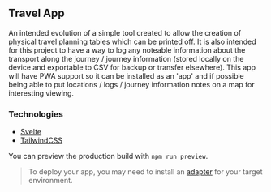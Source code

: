 ## Travel App

An intended evolution of a simple tool created to allow the creation of physical travel planning tables which can be printed off. It is also intended for this project to have a way to log any noteable information about the transport along the journey / journey information (stored locally on the device and exportable to CSV for backup or transfer elsewhere). This app will have PWA support so it can be installed as an 'app' and if possible being able to put locations / logs / journey information notes on a map for interesting viewing.

### Technologies
- [Svelte](https://svelte.dev/)
- [TailwindCSS](https://tailwindcss.com/)


You can preview the production build with `npm run preview`.

> To deploy your app, you may need to install an [adapter](https://kit.svelte.dev/docs/adapters) for your target environment.
